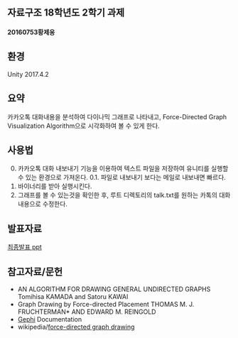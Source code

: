 ## 자료구조 18학년도 2학기 과제
#### 20160753황제웅
## 환경
Unity 2017.4.2

## 요약
카카오톡 대화내용을 분석하여 다이나믹 그래프로 나타내고,
Force-Directed Graph Visualization Algorithm으로 시각화하여 볼 수 있게 한다.

## 사용법
0. 카카오톡 대화 내보내기 기능을 이용하여 텍스트 파일을 저장하여 유니티를 실행할 수 있는 환경으로 가져온다.
 0.1. 파일로 내보내기 보다는 메일로 내보내면 빠르다.
1. 바이너리를 받아 실행시킨다.
2. 그래프를 볼 수 있는것을 확인한 후, 루트 디렉토리의 talk.txt를 원하는 카톡의 대화 내용으로 수정한다.

## 발표자료
[최종발표 ppt](https://github.com/Yukinyaa/datastructure182_1/files/2484421/Dynamic.Graph.Creation.pptx)

## 참고자료/문헌

 - AN ALGORITHM FOR DRAWING GENERAL UNDIRECTED GRAPHS Tomihisa KAMADA and Satoru KAWAI
 - Graph Drawing by Force-directed Placement THOMAS M. J. FRUCHTERMAN* AND EDWARD M. REINGOLD
 - [Gephi](https://github.com/gephi/gephi) Documentation
 - wikipedia/[force-directed graph drawing](https://en.wikipedia.org/wiki/Force-directed_graph_drawing)
